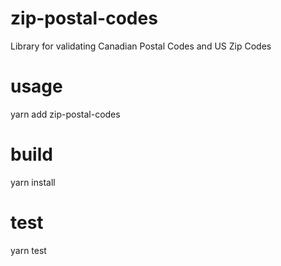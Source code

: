 # zip-postal-codes

Library for validating Canadian Postal Codes and US Zip Codes

# usage

yarn add zip-postal-codes

# build

yarn install

# test

yarn test
